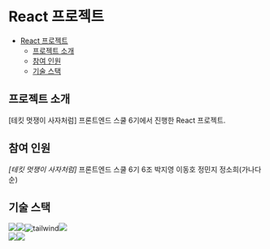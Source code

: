 # React 프로젝트 

- [React 프로젝트](#react-프로젝트)
  - [프로젝트 소개](#프로젝트-소개)
  - [참여 인원](#참여-인원)
  - [기술 스택](#기술-스택)

## 프로젝트 소개
[테킷 멋쟁이 사자처럼] 프론트엔드 스쿨 6기에서 진행한 React 프로젝트.  

## 참여 인원
*[테킷 멋쟁이 사자처럼]* 프론트엔드 스쿨 6기 6조
박지영 이동호 정민지 정소희(가나다 순)

## 기술 스택

<img src="https://img.shields.io/badge/html5-E34F26?style=for-the-badge&logo=html5&logoColor=white"><img src="https://img.shields.io/badge/css-1572B6?style=for-the-badge&logo=css3&logoColor=white"><img alt="tailwind" src ="https://img.shields.io/badge/Tailwind-06B6D4.svg?&style=for-the-badge&logo=tailwindCSS&logoColor=white"/><img src="https://img.shields.io/badge/javascript-F7DF1E?style=for-the-badge&logo=javascript&logoColor=black">  
 <img src="https://img.shields.io/badge/git-F05032?style=for-the-badge&logo=git&logoColor=white"><img src="https://img.shields.io/badge/github-181717?style=for-the-badge&logo=github&logoColor=white">